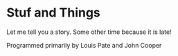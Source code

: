 # Stuf and Things
Let me tell you a story. Some other time because 
it is late!

Programmed primarily by Louis Pate and John Cooper
